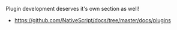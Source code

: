 Plugin development deserves it's own section as well!

* https://github.com/NativeScript/docs/tree/master/docs/plugins